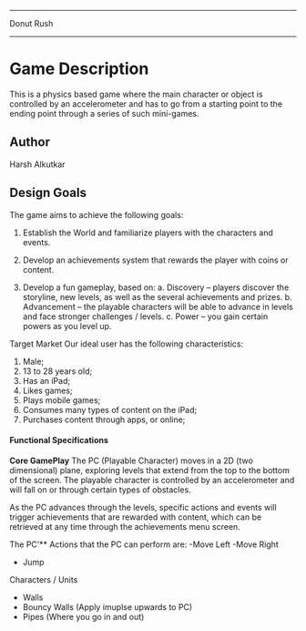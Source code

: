 ----------
Donut Rush

----------

Game	Description
===================


This is a physics based game where the main character or object is controlled by an accelerometer and has to go from a starting point to the ending point through a series of such mini-games.

Author
----------
Harsh Alkutkar

Design	Goals
-------------

The game aims to achieve the following goals:
1. Establish the World and familiarize players with the characters and events.

2. Develop an achievements system that rewards the player with coins or content.

3. Develop a fun gameplay, based on:
a. Discovery – players discover the storyline, new levels, as well as the several achievements and prizes.
b. Advancement – the playable characters will be able to advance in levels and face stronger challenges / levels.
c. Power – you gain certain powers as you level up.

Target	Market
Our ideal user has the following characteristics:
1. Male;
2. 13 to 28 years old;
3. Has an iPad;
4. Likes games;
5. Plays mobile games;
6. Consumes many types of content on the iPad;
7. Purchases content through apps, or online;


#### <i class="icon-file"></i> Functional	Specifications	

**Core	GamePlay**
The PC (Playable Character) moves in a 2D (two dimensional) plane, exploring levels that extend from the top to the bottom of the screen. 
The playable character is controlled by an accelerometer and will fall on or through certain types of obstacles.

As the PC advances through the levels, specific actions and events will trigger achievements that are rewarded with content, which can be retrieved at any time through the achievements menu screen. 

The PC’**
Actions that the PC can perform are:
-Move Left
-Move Right
- Jump

Characters	/	Units
- Walls 
- Bouncy Walls (Apply imuplse upwards to PC)
- Pipes (Where you go in and out)
